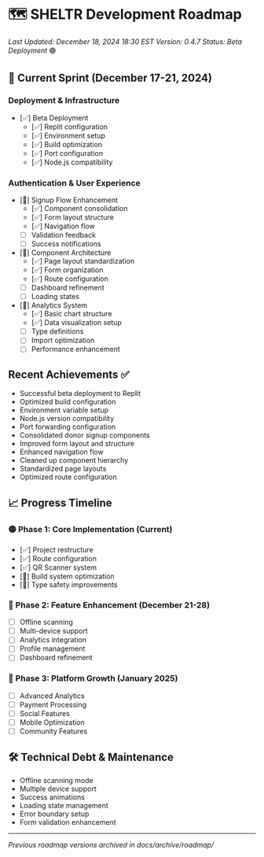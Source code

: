 # 🗺️ SHELTR Development Roadmap
*Last Updated: December 18, 2024 18:30 EST*
*Version: 0.4.7*
*Status: Beta Deployment* 🟢

## 🚨 Current Sprint (December 17-21, 2024)
### Deployment & Infrastructure
- [✅] Beta Deployment
  - [✅] Replit configuration
  - [✅] Environment setup
  - [✅] Build optimization
  - [✅] Port configuration
  - [✅] Node.js compatibility

### Authentication & User Experience
- [🔄] Signup Flow Enhancement
  - [✅] Component consolidation
  - [✅] Form layout structure
  - [✅] Navigation flow
  - [ ] Validation feedback
  - [ ] Success notifications

- [🔄] Component Architecture
  - [✅] Page layout standardization
  - [✅] Form organization
  - [✅] Route configuration
  - [ ] Dashboard refinement
  - [ ] Loading states

- [🔄] Analytics System
  - [✅] Basic chart structure
  - [✅] Data visualization setup
  - [ ] Type definitions
  - [ ] Import optimization
  - [ ] Performance enhancement

## Recent Achievements ✅
- Successful beta deployment to Replit
- Optimized build configuration
- Environment variable setup
- Node.js version compatibility
- Port forwarding configuration
- Consolidated donor signup components
- Improved form layout and structure
- Enhanced navigation flow
- Cleaned up component hierarchy
- Standardized page layouts
- Optimized route configuration

## 📈 Progress Timeline

### 🟡 Phase 1: Core Implementation (Current)
- [✅] Project restructure
- [✅] Route configuration
- [✅] QR Scanner system
- [🔄] Build system optimization
- [🔄] Type safety improvements

### 🔲 Phase 2: Feature Enhancement (December 21-28)
- [ ] Offline scanning
- [ ] Multi-device support
- [ ] Analytics integration
- [ ] Profile management
- [ ] Dashboard refinement

### 🔲 Phase 3: Platform Growth (January 2025)
- [ ] Advanced Analytics
- [ ] Payment Processing
- [ ] Social Features
- [ ] Mobile Optimization
- [ ] Community Features

## 🛠️ Technical Debt & Maintenance
- Offline scanning mode
- Multiple device support
- Success animations
- Loading state management
- Error boundary setup
- Form validation enhancement

---
*Previous roadmap versions archived in docs/archive/roadmap/*
